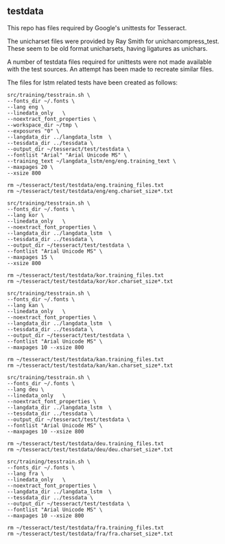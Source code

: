 ## testdata

This repo has files required by Google's unittests for Tesseract.

The unicharset files were provided by Ray Smith for unicharcompress_test.
These seem to be old format unicharsets, having ligatures as unichars.

A number of testdata files required for unittests were not made available
with the test sources. An attempt has been made to recreate similar files.

The files for lstm related tests have been created as follows:


```
src/training/tesstrain.sh \
--fonts_dir ~/.fonts \
--lang eng \
--linedata_only   \
--noextract_font_properties \
--workspace_dir ~/tmp \
--exposures "0" \
--langdata_dir ../langdata_lstm  \
--tessdata_dir ../tessdata \
--output_dir ~/tesseract/test/testdata \
--fontlist "Arial" "Arial Unicode MS" \
--training_text ~/langdata_lstm/eng/eng.training_text \
--maxpages 20 \
--xsize 800

rm ~/tesseract/test/testdata/eng.training_files.txt
rm ~/tesseract/test/testdata/eng/eng.charset_size*.txt

src/training/tesstrain.sh \
--fonts_dir ~/.fonts \
--lang kor \
--linedata_only   \
--noextract_font_properties \
--langdata_dir ../langdata_lstm  \
--tessdata_dir ../tessdata \
--output_dir ~/tesseract/test/testdata \
--fontlist "Arial Unicode MS" \
--maxpages 15 \
--xsize 800

rm ~/tesseract/test/testdata/kor.training_files.txt
rm ~/tesseract/test/testdata/kor/kor.charset_size*.txt

src/training/tesstrain.sh \
--fonts_dir ~/.fonts \
--lang kan \
--linedata_only   \
--noextract_font_properties \
--langdata_dir ../langdata_lstm  \
--tessdata_dir ../tessdata \
--output_dir ~/tesseract/test/testdata \
--fontlist "Arial Unicode MS" \
--maxpages 10 --xsize 800

rm ~/tesseract/test/testdata/kan.training_files.txt
rm ~/tesseract/test/testdata/kan/kan.charset_size*.txt

src/training/tesstrain.sh \
--fonts_dir ~/.fonts \
--lang deu \
--linedata_only   \
--noextract_font_properties \
--langdata_dir ../langdata_lstm  \
--tessdata_dir ../tessdata \
--output_dir ~/tesseract/test/testdata \
--fontlist "Arial Unicode MS" \
--maxpages 10 --xsize 800

rm ~/tesseract/test/testdata/deu.training_files.txt
rm ~/tesseract/test/testdata/deu/deu.charset_size*.txt

src/training/tesstrain.sh \
--fonts_dir ~/.fonts \
--lang fra \
--linedata_only   \
--noextract_font_properties \
--langdata_dir ../langdata_lstm  \
--tessdata_dir ../tessdata \
--output_dir ~/tesseract/test/testdata \
--fontlist "Arial Unicode MS" \
--maxpages 10 --xsize 800

rm ~/tesseract/test/testdata/fra.training_files.txt
rm ~/tesseract/test/testdata/fra/fra.charset_size*.txt

```

